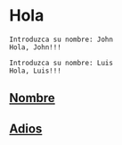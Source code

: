 # Hola

```
Introduzca su nombre: John
Hola, John!!!
```

```
Introduzca su nombre: Luis
Hola, Luis!!!
```



## [Nombre](d1name/README.md)
## [Adios](d2bye/README.md)